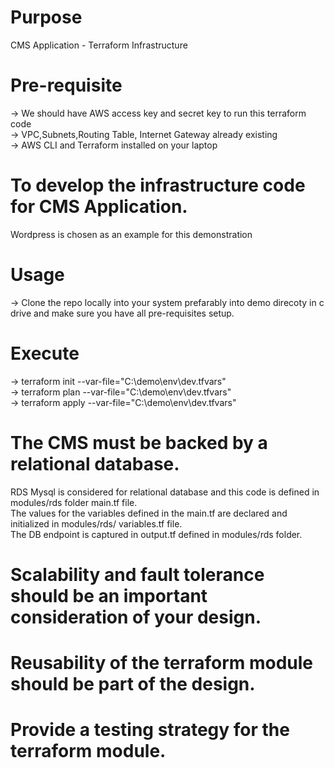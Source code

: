 # Purpose
CMS Application - Terraform Infrastructure

# Pre-requisite
   -> We should have AWS access key and secret key to run this terraform code<br>
   -> VPC,Subnets,Routing Table, Internet Gateway already existing<br>
   -> AWS CLI and Terraform installed on your laptop<br>
   
# To develop the infrastructure code for CMS Application.
  Wordpress is chosen as an example for this demonstration
  
# Usage
   -> Clone the repo locally into your system prefarably into demo direcoty in c drive and make sure you have all pre-requisites setup.
# Execute
   ->   terraform init --var-file="C:\demo\env\dev.tfvars"<br>
   ->   terraform plan --var-file="C:\demo\env\dev.tfvars"<br>
   ->   terraform apply --var-file="C:\demo\env\dev.tfvars"<br>

# The CMS must be backed by a relational database.
  RDS Mysql is considered for relational database and this code is defined in modules/rds folder main.tf file. <br>
  The values for the variables defined in the main.tf are declared and  initialized in modules/rds/ variables.tf file. <br>
  The DB endpoint is captured in output.tf defined in modules/rds folder.
# Scalability and fault tolerance should be an important consideration of your design.
# Reusability of the terraform module should be part of the design.
# Provide a testing strategy for the terraform module.
